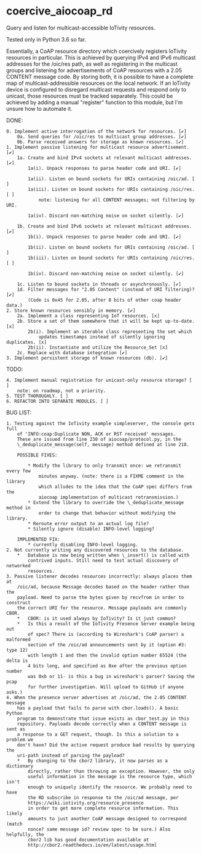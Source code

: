 # coercive_aiocoap_rd
Query and listen for multicast-accessible IoTivity resources.

Tested only in Python 3.6 so far.

Essentially, a CoAP resource directory which coercively registers IoTivity
resources in particular. This is achieved by querying IPv4 and IPv6 multicast
addresses for the /oic/res path, as well as registering in the multicast groups
and listening for advertisements of CoAP resources with a 2.05 CONTENT message
code. By storing both, it is possible to have a complete map of
multicast-addressible resources on the local network. If an IoTivity device is
configured to disregard multicast requests and respond only to unicast, those
resources must be tracked separately. This could be achieved by adding a manual
"register" function to this module, but I'm unsure how to automate it.

DONE:

    0. Implement active interrogation of the network for resources. [✔]
        0a. Send queries for /oic/res to multicast group addresses. [✔]
        0b. Parse received answers for storage as known resources. [✔]
    1. Implement passive listening for multicast resource advertisement. [✔]
        1a. Create and bind IPv4 sockets at relevant multicast addresses. [✔]
            1a(i). Unpack responses to parse header code and URI. [✔]

            1a(ii). Listen on bound sockets for URIs containing /oic/ad. [ ]
            1a(iii). Listen on bound sockets for URIs containing /oic/res. [ ]
                note: listening for all CONTENT messages; not filtering by URI.

            1a(iv). Discard non-matching noise on socket silently. [✔]

        1b. Create and bind IPv6 sockets at relevant multicast addresses. [✔]
            1b(i). Unpack responses to parse header code and URI. [✔]

            1b(ii). Listen on bound sockets for URIs containing /oic/ad. [ ]
            1b(iii). Listen on bound sockets for URIs containing /oic/res. [ ]

            1b(iv). Discard non-matching noise on socket silently. [✔]

        1c. Listen to bound sockets in threads or asynchronously. [✔]
        1d. Filter messages for "2.05 Content" (instead of URI filtering)? [✔]
            (Code is 0x45 for 2.05, after 8 bits of other coap header data.)
    2. Store known resources sensibly in memory. [✔]
        2a. Implement a class representing IoT resources. [x]
        2b. Store a set of them somewhere that it will be kept up-to-date. [x]
            2b(i). Implement an iterable class representing the set which
                updates timestamps instead of silently ignoring duplicates. [x]
            2b(ii). Instantiate and utilize the Resource_Set [x]
        2c. Replace with database integration [✔]
    3. Implement persistent storage of known resources (db). [✔]

TODO:

    4. Implement manual registration for unicast-only resource storage? [ ]
        note: on roadmap, not a priority.
    5. TEST THOROUGHLY. [ ]
    6. REFACTOR INTO SEPARATE MODULES. [ ]

BUG LIST:

    1. Testing against the IoTivity example simpleserver, the console gets full
        of 'INFO:coap:Duplicate NON, ACK or RST received' messages.
        These are issued from line 230 of aiocoap/protocol.py, in the
        \_deduplicate_message(self, message) method defined at line 218.

        POSSIBLE FIXES:

            * Modify the library to only transmit once: we retransmit every few
                minutes anyway. (note: there is a FIXME comment in the library
                which alludes to the idea that the CoAP spec differs from the
                aiocoap implementation of multicast retransmission.)
            * Extend the library to override the \_deduplicate_message method in
                order to change that behavior without modifying the library.
            * Reroute error output to an actual log file?
            * Silently ignore (disable) INFO-level logging?

        IMPLEMENTED FIX:
            * currently disabling INFO-level logging.
    2. Not currently writing any discovered resources to the database.
        *   Database is now being written when \_insert() is called with
            contrived inputs. Still need to test actual discovery of networked
            resources.
    3. Passive listener decodes resources incorrectly: always places them at
        /oic/ad, because Message decodes based on the header rather than the
        payload. Need to parse the bytes given by recvfrom in order to construct
        the correct URI for the resource. Message payloads are commonly CBOR.
        *   CBOR: is it used always by IoTivity? Is it just common?
        *   Is this a result of the IoTivity Presence Server example being out
            of spec? There is (according to Wireshark's CoAP parser) a malformed
            section of the /oic/ad announcements sent by it (option #3: type 12)
            with length 1 and then the invalid option number 65524 (the delta is
            4 bits long, and specified as 0xe after the previous option number
            was 0xb or 11- is this a bug in wireshark's parser? Saving the pcap
            for further investigation. Will upload to GitHub if anyone asks.)
    4. When the presence server advertises at /oic/ad, the 2.05 CONTENT message
        has a payload that fails to parse with cbor.loads(). A basic Python
        program to demonstrate that issue exists as cbor_test.py in this
        repository. Payloads decode correctly when a CONTENT message is sent as
        a response to a GET request, though. Is this a solution to a problem we
        don't have? Did the active request produce bad results by querying the
        uri-path instead of parsing the payload?
        *   By changing to the cbor2 library, it now parses as a dictionary
            directly, rather than throwing an exception. However, the only
            useful information in the message is the resource type, which isn't
            enough to uniquely identify the resource. We probably need to have
            the RD subscribe in response to the /oic/ad message, per
            https://wiki.iotivity.org/resource_presence
            in order to get more complete resource information. This likely
            amounts to just another CoAP message designed to correspond (match
            nonce? same message id? review spec to be sure.) Also helpfully, the
            cbor2 lib has good documentation available at
            http://cbor2.readthedocs.io/en/latest/usage.html
